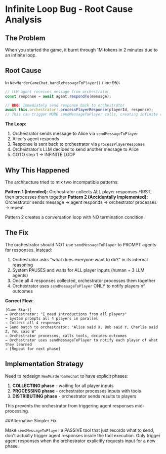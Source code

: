 # Infinite Loop Bug - Root Cause Analysis

## The Problem

When you started the game, it burnt through 1M tokens in 2 minutes due to an infinite loop.

## Root Cause

In `NewMurderGameChat.handleMessageToPlayer()` (line 95):

```typescript
// LLM agent receives message from orchestrator
const response = await agent.respondTo(message);

// BUG: Immediately send response back to orchestrator
await this.orchestrator!.processPlayerResponse(playerId, response);
// This can trigger MORE sendMessageToPlayer calls, creating infinite recursion
```

**The Loop:**
1. Orchestrator sends message to Alice via `sendMessageToPlayer`
2. Alice's agent responds
3. Response is sent back to orchestrator via `processPlayerResponse`
4. Orchestrator's LLM decides to send another message to Alice
5. GOTO step 1 → INFINITE LOOP

## Why This Happened

The architecture tried to mix two incompatible patterns:

**Pattern 1 (Intended):** Orchestrator collects ALL player responses FIRST, then processes them together
**Pattern 2 (Accidentally Implemented):** Orchestrator sends message → agent responds → orchestrator processes → repeat

Pattern 2 creates a conversation loop with NO termination condition.

## The Fix

The orchestrator should NOT use `sendMessageToPlayer` to PROMPT agents for responses. Instead:

1. Orchestrator asks "what does everyone want to do?" in its internal reasoning
2. System PAUSES and waits for ALL player inputs (human + 3 LLM agents)
3. Once all 4 responses collected, orchestrator processes them together
4. Orchestrator uses `sendMessageToPlayer` ONLY to notify players of outcomes

**Correct Flow:**
```
[Game Start]
→ Orchestrator: "I need introductions from all players"
→ System prompts all 4 players in parallel
→ Collect all 4 responses
→ Send batch to orchestrator: "Alice said X, Bob said Y, Charlie said Z, You said W"
→ Orchestrator processes, calls tools, decides outcomes
→ Orchestrator uses sendMessageToPlayer to notify each player of what they learned
→ [Repeat for next phase]
```

## Implementation Strategy

Need to redesign `NewMurderGameChat` to have explicit phases:

1. **COLLECTING phase** - waiting for all player inputs
2. **PROCESSING phase** - orchestrator processes inputs with tools
3. **DISTRIBUTING phase** - orchestrator sends results to players

This prevents the orchestrator from triggering agent responses mid-processing.

##Alternative Simpler Fix

Make `sendMessageToPlayer` a PASSIVE tool that just records what to send, don't actually trigger agent responses inside the tool execution. Only trigger agent responses when the orchestrator explicitly requests input for a new phase.
